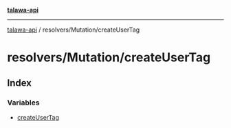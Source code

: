 [**talawa-api**](../../../README.md)

***

[talawa-api](../../../modules.md) / resolvers/Mutation/createUserTag

# resolvers/Mutation/createUserTag

## Index

### Variables

- [createUserTag](variables/createUserTag.md)

